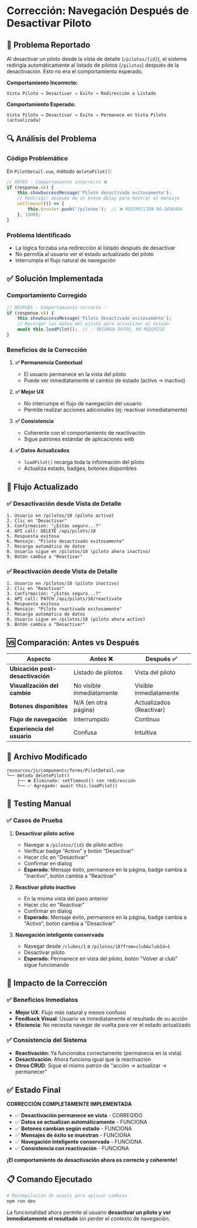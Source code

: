 # Corrección: Navegación Después de Desactivar Piloto

## 🚨 Problema Reportado

Al desactivar un piloto desde la vista de detalle (`/pilotos/{id}`), el sistema redirigía automáticamente al listado de pilotos (`/pilotos`) después de la desactivación. Esto no era el comportamiento esperado.

**Comportamiento Incorrecto:**
```
Vista Piloto → Desactivar → Éxito → Redirección a Listado
```

**Comportamiento Esperado:**
```
Vista Piloto → Desactivar → Éxito → Permanece en Vista Piloto (actualizada)
```

## 🔍 Análisis del Problema

### Código Problemático
En `PilotDetail.vue`, método `deletePilot()`:

```javascript
// ANTES - Comportamiento incorrecto ❌
if (response.ok) {
    this.showSuccessMessage('Piloto desactivado exitosamente');
    // Redirigir después de un breve delay para mostrar el mensaje
    setTimeout(() => {
        this.$router.push('/pilotos');  // ❌ REDIRECCIÓN NO DESEADA
    }, 1500);
}
```

### Problema Identificado
- La lógica forzaba una redirección al listado después de desactivar
- No permitía al usuario ver el estado actualizado del piloto
- Interrumpía el flujo natural de navegación

## ✅ Solución Implementada

### Comportamiento Corregido
```javascript
// DESPUÉS - Comportamiento correcto ✅
if (response.ok) {
    this.showSuccessMessage('Piloto desactivado exitosamente');
    // Recargar los datos del piloto para actualizar el estado
    await this.loadPilot();  // ✅ RECARGA DATOS, NO REDIRIGE
}
```

### Beneficios de la Corrección

1. **✅ Permanencia Contextual**
   - El usuario permanece en la vista del piloto
   - Puede ver inmediatamente el cambio de estado (activo → inactivo)

2. **✅ Mejor UX**
   - No interrumpe el flujo de navegación del usuario
   - Permite realizar acciones adicionales (ej: reactivar inmediatamente)

3. **✅ Consistencia**
   - Coherente con el comportamiento de reactivación
   - Sigue patrones estándar de aplicaciones web

4. **✅ Datos Actualizados**
   - `loadPilot()` recarga toda la información del piloto
   - Actualiza estado, badges, botones disponibles

## 🔄 Flujo Actualizado

### ✅ Desactivación desde Vista de Detalle
```
1. Usuario en /pilotos/18 (piloto activo)
2. Clic en "Desactivar"
3. Confirmación: "¿Estás seguro...?"
4. API call: DELETE /api/pilots/18
5. Respuesta exitosa
6. Mensaje: "Piloto desactivado exitosamente"
7. Recarga automática de datos
8. Usuario sigue en /pilotos/18 (piloto ahora inactivo)
9. Botón cambia a "Reactivar"
```

### ✅ Reactivación desde Vista de Detalle
```
1. Usuario en /pilotos/18 (piloto inactivo)
2. Clic en "Reactivar"
3. Confirmación: "¿Estás seguro...?"
4. API call: PATCH /api/pilots/18/reactivate
5. Respuesta exitosa
6. Mensaje: "Piloto reactivado exitosamente" 
7. Recarga automática de datos
8. Usuario sigue en /pilotos/18 (piloto ahora activo)
9. Botón cambia a "Desactivar"
```

## 🆚 Comparación: Antes vs Después

| Aspecto | Antes ❌ | Después ✅ |
|---------|----------|------------|
| **Ubicación post-desactivación** | Listado de pilotos | Vista del piloto |
| **Visualización del cambio** | No visible inmediatamente | Visible inmediatamente |
| **Botones disponibles** | N/A (en otra página) | Actualizados (Reactivar) |
| **Flujo de navegación** | Interrumpido | Continuo |
| **Experiencia del usuario** | Confusa | Intuitiva |

## 📁 Archivo Modificado

```
resources/js/components/forms/PilotDetail.vue
└── método deletePilot()
    ├── ❌ Eliminado: setTimeout() con redirección
    └── ✅ Agregado: await this.loadPilot()
```

## 🧪 Testing Manual

### ✅ Casos de Prueba

1. **Desactivar piloto activo**
   - Navegar a `/pilotos/{id}` de piloto activo
   - Verificar badge "Activo" y botón "Desactivar"
   - Hacer clic en "Desactivar"
   - Confirmar en dialog
   - **Esperado**: Mensaje éxito, permanece en la página, badge cambia a "Inactivo", botón cambia a "Reactivar"

2. **Reactivar piloto inactivo**
   - En la misma vista del paso anterior
   - Hacer clic en "Reactivar"
   - Confirmar en dialog
   - **Esperado**: Mensaje éxito, permanece en la página, badge cambia a "Activo", botón cambia a "Desactivar"

3. **Navegación inteligente conservada**
   - Navegar desde `/clubes/1` a `/pilotos/18?from=club&clubId=1`
   - Desactivar piloto
   - **Esperado**: Permanece en vista del piloto, botón "Volver al club" sigue funcionando

## 🎯 Impacto de la Corrección

### ✅ Beneficios Inmediatos
- **Mejor UX**: Flujo más natural y menos confuso
- **Feedback Visual**: Usuario ve inmediatamente el resultado de su acción
- **Eficiencia**: No necesita navegar de vuelta para ver el estado actualizado

### ✅ Consistencia del Sistema
- **Reactivación**: Ya funcionaba correctamente (permanecía en la vista)
- **Desactivación**: Ahora funciona igual que la reactivación
- **Otros CRUD**: Sigue el mismo patrón de "acción → actualizar → permanecer"

## ✅ Estado Final

**CORRECCIÓN COMPLETAMENTE IMPLEMENTADA**

- ✅ **Desactivación permanece en vista** - CORREGIDO
- ✅ **Datos se actualizan automáticamente** - FUNCIONA
- ✅ **Botones cambian según estado** - FUNCIONA
- ✅ **Mensajes de éxito se muestran** - FUNCIONA
- ✅ **Navegación inteligente conservada** - FUNCIONA
- ✅ **Consistencia con reactivación** - FUNCIONA

**¡El comportamiento de desactivación ahora es correcto y coherente!**

## 📋 Comando Ejecutado

```bash
# Recompilación de assets para aplicar cambios
npm run dev
```

La funcionalidad ahora permite al usuario **desactivar un piloto y ver inmediatamente el resultado** sin perder el contexto de navegación.
